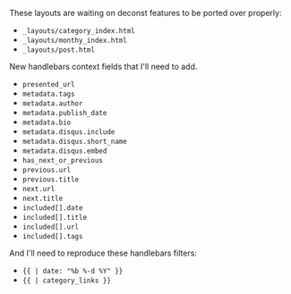 These layouts are waiting on deconst features to be ported over properly:

 * `_layouts/category_index.html`
 * `_layouts/monthy_index.html`
 * `_layouts/post.html`

New handlebars context fields that I'll need to add.

 * `presented_url`
 * `metadata.tags`
 * `metadata.author`
 * `metadata.publish_date`
 * `metadata.bio`
 * `metadata.disqus.include`
 * `metadata.disqus.short_name`
 * `metadata.disqus.embed`
 * `has_next_or_previous`
 * `previous.url`
 * `previous.title`
 * `next.url`
 * `next.title`
 * `included[].date`
 * `included[].title`
 * `included[].url`
 * `included[].tags`

And I'll need to reproduce these handlebars filters:

 * `{{ | date: "%b %-d %Y" }}`
 * `{{ | category_links }}`
